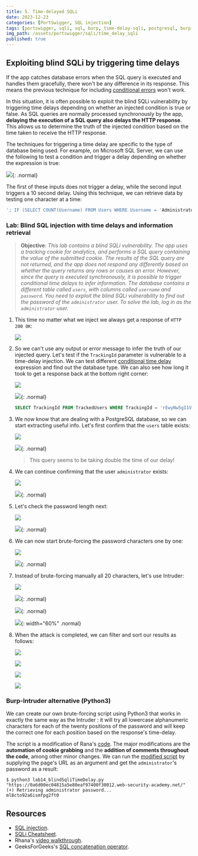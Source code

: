 ```yaml
---
title: 5. Time-delayed SQLi
date: 2023-12-23
categories: [PortSwigger, SQL injection]
tags: [portswigger, sqli, sql, burp, time-delay-sqli, postgresql, burp-intruder, python3]
img_path: /assets/portswigger/sqli/time_delay_sqli
published: true
---
```


## Exploiting blind SQLi by triggering time delays

If the app catches database errors when the SQL query is executed and handles them gracefully, there won't be any difference in its response. This means the previous technique for including [conditional errors](https://cspanias.github.io/posts/PS-SQLi-4.-Error-based-SQLi/) won't work.

In this situation, it is often possible to exploit the blind SQLi vulnerability by triggering time delays depending on whether an injected condition is true or false. As SQL queries are normally processed synchronously by the app, **delaying the execution of a SQL query also delays the HTTP response**. This allows us to determine the truth of the injected condition based on the time taken to receive the HTTP response.

The techniques for triggering a time delay are specific to the type of database being used. For example, on Microsoft SQL Server, we can use the following to test a condition and trigger a delay depending on whether the expression is true:

![](microsoft_sql_server.png){: .normal}

The first of these inputs does not trigger a delay, while the second input triggers a 10 second delay. Using this technique, we can retrieve data by testing one character at a time:

```sql
'; IF (SELECT COUNT(Username) FROM Users WHERE Username = 'Administrator' AND SUBSTRING(Password, 1, 1) > 'm') = 1 WAITFOR DELAY '0:0:{delay}'--
```

### Lab: Blind SQL injection with time delays and information retrieval

> **Objective**: _This lab contains a blind SQLi vulnerability. The app uses a tracking cookie for analytics, and performs a SQL query containing the value of the submitted cookie. The results of the SQL query are not returned, and the app does not respond any differently based on whether the query returns any rows or causes an error. However, since the query is executed synchronously, it is possible to trigger conditional time delays to infer information. The database contains a different table called `users`, with columns called `username` and `password`. You need to exploit the blind SQLi vulnerability to find out the password of the `administrator` user. To solve the lab, log in as the `administrator` user._

1. This time no matter what we inject we always get a response of `HTTP 200 OK`:

    ![](lab1_sqli_test.png)

2. So we can't use any output or error message to infer the truth of our injected query. Let's test if the `TrackingId` parameter is vulnerable to a time-delay injection. We can test different [conditional time delay](https://portswigger.net/web-security/sql-injection/cheat-sheet) expression and find out the database type. We can also see how long it took to get a response back at the bottom right corner:

    ![](lab1_test_version.png)

    ![](lab1_milliseconds.png){: .normal}

    ```sql
    SELECT TrackingId FROM TrackedUsers WHERE TrackingId = 'rEwyNw5gI1VsAfPW' || (SELECT CASE WHEN ( (SELECT COUNT(version())) = 1) THEN pg_sleep(10) ELSE pg_sleep(0) END)--
    ```

3. We now know that are dealing with a PostgreSQL database, so we can start extracting useful info. Let's first confirm that the `users` table exists:

    ![](lab1_test_users.png)

    ![](lab1_time_users.png){: .normal}

    > This query seems to be taking double the time of our delay!

3. We can continue confirming that the user `administrator` exists:

    ![](lab1_test_admin.png)

    ![](lab1_time_admin.png){: .normal}

4. Let's check the password length next:

    ![](lab1_test_pass_length.png)

    ![](lab1_time_pass_length.png){: .normal}

5. We can now start brute-forcing the password characters one by one:

    ![](lab1_test_first_letter.png)

    ![](lab1_time_first_letter.png){: .normal}

6. Instead of brute-forcing manually all 20 characters, let's use Intruder:

    ![](lab1_intruder_pos.png)

    ![](lab1_intruder_payload_1.png){: .normal}

    ![](lab1_intruder_payload_2.png){: .normal}

    ![](lab1_intruder_threads.png){: width="60%" .normal}

7. When the attack is completed, we can filter and sort our results as follows:

    ![](lab1_intruder_highlight.png)

    ![](lab1_intruder_highlight_1.png)

    ![](lab1_intruder_highlight_2.png)

    ![](lab1_solved.png)

### Burp-Intruder alternative (Python3)

We can create our own brute-forcing script using Python3 that works in exactly the same way as the Intruder : it will try all lowercase alphanumeric characters for each of the twenty positions of the password and will keep the correct one for each position based on the response's time-delay.

The script is a modification of Rana's [code](https://raw.githubusercontent.com/rkhal101/Web-Security-Academy-Series/main/sql-injection/lab-14/sqli-lab-14.py). The major modifications are the **automation of cookie grabbing** and the **addition of comments throughout the code**, among other minor changes. We can run the [modified script](https://github.com/CSpanias/cspanias.github.io/blob/main/assets/portswigger/sqli/time_delay_sqli/lab14_blindSqliTimeDelay.py) by supplying the page's URL as an argument and get the `administrator`'s password as a result:

```shell
$ python3 lab14_blindSqliTimeDelay.py "https://0a6d00ec04815a5e80eaf97400f30012.web-security-academy.net/"
(+) Retrieving administrator password...
ml8cto92a6ismfpg2ft0
```
## Resources

- [SQL injection](https://portswigger.net/web-security/learning-paths/sql-injection).
- [SQLi Cheatsheet](https://portswigger.net/web-security/sql-injection/cheat-sheet).
- Rhana's [video walkthrough](https://www.youtube.com/watch?v=6RQDafoyfgQ).
- GeeksForGeeks's [SQL concatenation operator](https://www.geeksforgeeks.org/sql-concatenation-operator/).